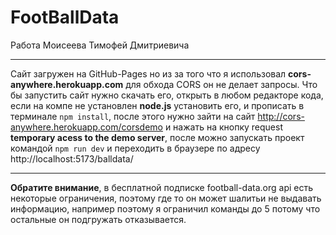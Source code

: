 # FootBallData
 
Работа Моисеева Тимофей Дмитриевича 
____
Сайт загружен на GitHub-Pages но из за того что я использовал **cors-anywhere.herokuapp.com** для обхода CORS он не делает запросы.
Что бы запустить сайт нужно скачать его, открыть в любом редакторе кода, если на компе не установлен **node.js** установить его, и прописать в терминале `npm install`, после этого нужно зайти на сайт http://cors-anywhere.herokuapp.com/corsdemo и нажать на кнопку request **temporary acess to the demo server**, после можно запускать проект командой `npm run dev` и переходить в браузере по адресу http://localhost:5173/balldata/
____
**Обратите внимание**, в бесплатной подписке football-data.org api есть некоторые ограничения, поэтому где то он может шалитьи не выдавать информацию, например поэтому я ограничил команды до 5 потому что остальные он подгружать отказывается.
